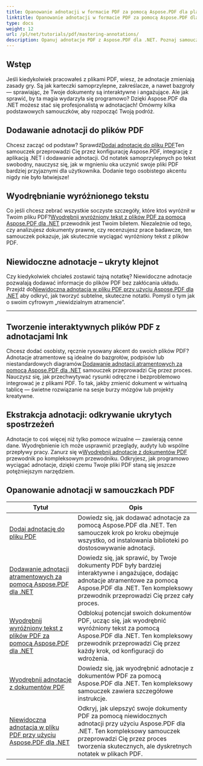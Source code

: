```yaml
---
title: Opanowanie adnotacji w formacie PDF za pomocą Aspose.PDF dla platformy .NET
linktitle: Opanowanie adnotacji w formacie PDF za pomocą Aspose.PDF dla platformy .NET
type: docs
weight: 12
url: /pl/net/tutorials/pdf/mastering-annotations/
description: Opanuj adnotacje PDF z Aspose.PDF dla .NET. Poznaj samouczki krok po kroku dotyczące dodawania, dostosowywania i wyodrębniania adnotacji, aby uczynić pliki PDF bardziej interaktywnymi.
---
```

## Wstęp

Jeśli kiedykolwiek pracowałeś z plikami PDF, wiesz, że adnotacje zmieniają zasady gry. Są jak karteczki samoprzylepne, zakreślacze, a nawet bazgroły — sprawiając, że Twoje dokumenty są interaktywne i angażujące. Ale jak sprawić, by ta magia wydarzyła się programowo? Dzięki Aspose.PDF dla .NET możesz stać się profesjonalistą w adnotacjach! Omówmy kilka podstawowych samouczków, aby rozpocząć Twoją podróż.

## Dodawanie adnotacji do plików PDF  

 Chcesz zacząć od podstaw? Sprawdź[Dodaj adnotację do pliku PDF](./adding-pdf-annotation/)Ten samouczek przeprowadzi Cię przez konfigurację Aspose.PDF, integrację z aplikacją .NET i dodawanie adnotacji. Od notatek samoprzylepnych po tekst swobodny, nauczysz się, jak w mgnieniu oka uczynić swoje pliki PDF bardziej przyjaznymi dla użytkownika. Dodanie tego osobistego akcentu nigdy nie było łatwiejsze!  


## Wyodrębnianie wyróżnionego tekstu  

 Co jeśli chcesz zebrać wszystkie soczyste szczegóły, które ktoś wyróżnił w Twoim pliku PDF?[Wyodrębnij wyróżniony tekst z plików PDF za pomocą Aspose.PDF dla .NET](./extract-highlighted-text-from-pdf/) przewodnik jest Twoim biletem. Niezależnie od tego, czy analizujesz dokumenty prawne, czy recenzujesz prace badawcze, ten samouczek pokazuje, jak skutecznie wyciągać wyróżniony tekst z plików PDF.  

## Niewidoczne adnotacje – ukryty klejnot  

 Czy kiedykolwiek chciałeś zostawić tajną notatkę? Niewidoczne adnotacje pozwalają dodawać informacje do plików PDF bez zakłócania układu. Przejdź do[Niewidoczna adnotacja w pliku PDF przy użyciu Aspose.PDF dla .NET](./invisible-annotation-in-pdf-file/) aby odkryć, jak tworzyć subtelne, skuteczne notatki. Pomyśl o tym jak o swoim cyfrowym „niewidzialnym atramencie”.  

---

## Tworzenie interaktywnych plików PDF z adnotacjami Ink  

 Chcesz dodać osobisty, ręcznie rysowany akcent do swoich plików PDF? Adnotacje atramentowe są idealne do bazgrołów, podpisów lub niestandardowych diagramów.[Dodawanie adnotacji atramentowych za pomocą Aspose.PDF dla .NET](./adding-ink-annotations/) samouczek przeprowadzi Cię przez proces. Nauczysz się, jak przechwytywać rysunki odręczne i bezproblemowo integrować je z plikami PDF. To tak, jakby zmienić dokument w wirtualną tablicę — świetne rozwiązanie na sesje burzy mózgów lub projekty kreatywne.  

## Ekstrakcja adnotacji: odkrywanie ukrytych spostrzeżeń  

 Adnotacje to coś więcej niż tylko pomoce wizualne — zawierają cenne dane. Wyodrębnienie ich może usprawnić przeglądy, audyty lub wspólne przepływy pracy. Zanurz się w[Wyodrębnij adnotacje z dokumentów PDF](./extract-annotations-from-pdf/) przewodnik po kompleksowym przewodniku. Odkryjesz, jak programowo wyciągać adnotacje, dzięki czemu Twoje pliki PDF staną się jeszcze potężniejszym narzędziem.  

## Opanowanie adnotacji w samouczkach PDF
| Tytuł | Opis |
| --- | --- | 
| [Dodaj adnotację do pliku PDF](./adding-pdf-annotation/) | Dowiedz się, jak dodawać adnotacje za pomocą Aspose.PDF dla .NET. Ten samouczek krok po kroku obejmuje wszystko, od instalowania biblioteki po dostosowywanie adnotacji. |  
| [Dodawanie adnotacji atramentowych za pomocą Aspose.PDF dla .NET](./adding-ink-annotations/) | Dowiedz się, jak sprawić, by Twoje dokumenty PDF były bardziej interaktywne i angażujące, dodając adnotacje atramentowe za pomocą Aspose.PDF dla .NET. Ten kompleksowy przewodnik przeprowadzi Cię przez cały proces. |    
| [Wyodrębnij wyróżniony tekst z plików PDF za pomocą Aspose.PDF dla .NET](./extract-highlighted-text-from-pdf/) | Odblokuj potencjał swoich dokumentów PDF, ucząc się, jak wyodrębnić wyróżniony tekst za pomocą Aspose.PDF dla .NET. Ten kompleksowy przewodnik przeprowadzi Cię przez każdy krok, od konfiguracji do wdrożenia. |  
| [Wyodrębnij adnotacje z dokumentów PDF](./extract-annotations-from-pdf/) | Dowiedz się, jak wyodrębnić adnotacje z dokumentów PDF za pomocą Aspose.PDF dla .NET. Ten kompleksowy samouczek zawiera szczegółowe instrukcje. |    
| [Niewidoczna adnotacja w pliku PDF przy użyciu Aspose.PDF dla .NET](./invisible-annotation-in-pdf-file/) | Odkryj, jak ulepszyć swoje dokumenty PDF za pomocą niewidocznych adnotacji przy użyciu Aspose.PDF dla .NET. Ten kompleksowy samouczek przeprowadzi Cię przez proces tworzenia skutecznych, ale dyskretnych notatek w plikach PDF. |  